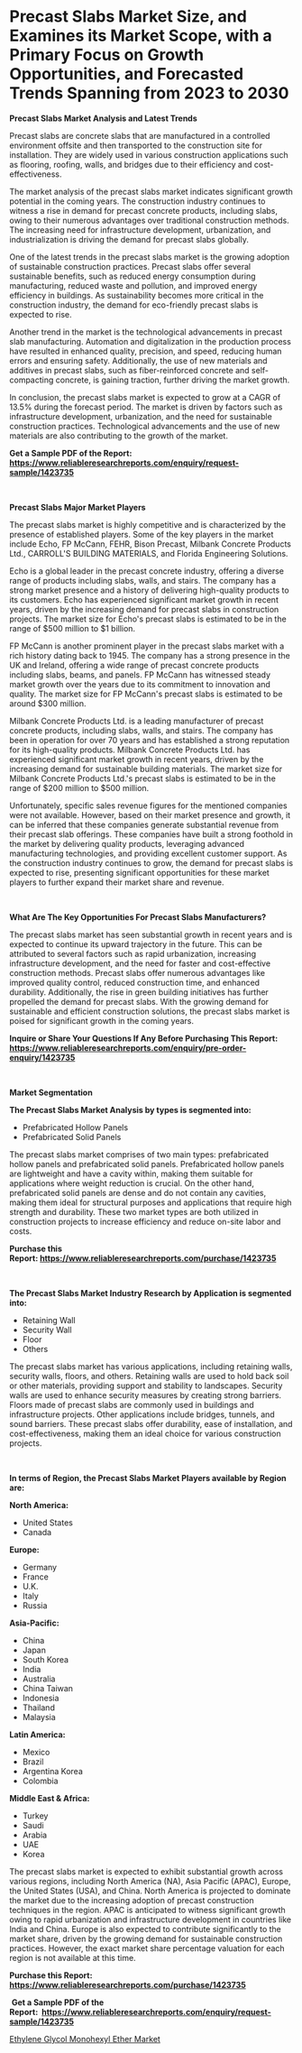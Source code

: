<p><h1>Precast Slabs Market Size, and Examines its Market Scope, with a Primary Focus on Growth Opportunities, and Forecasted Trends Spanning from 2023 to 2030</h1></p><p><strong>Precast Slabs Market Analysis and Latest Trends</strong></p>
<p><p>Precast slabs are concrete slabs that are manufactured in a controlled environment offsite and then transported to the construction site for installation. They are widely used in various construction applications such as flooring, roofing, walls, and bridges due to their efficiency and cost-effectiveness.</p><p>The market analysis of the precast slabs market indicates significant growth potential in the coming years. The construction industry continues to witness a rise in demand for precast concrete products, including slabs, owing to their numerous advantages over traditional construction methods. The increasing need for infrastructure development, urbanization, and industrialization is driving the demand for precast slabs globally.</p><p>One of the latest trends in the precast slabs market is the growing adoption of sustainable construction practices. Precast slabs offer several sustainable benefits, such as reduced energy consumption during manufacturing, reduced waste and pollution, and improved energy efficiency in buildings. As sustainability becomes more critical in the construction industry, the demand for eco-friendly precast slabs is expected to rise.</p><p>Another trend in the market is the technological advancements in precast slab manufacturing. Automation and digitalization in the production process have resulted in enhanced quality, precision, and speed, reducing human errors and ensuring safety. Additionally, the use of new materials and additives in precast slabs, such as fiber-reinforced concrete and self-compacting concrete, is gaining traction, further driving the market growth.</p><p>In conclusion, the precast slabs market is expected to grow at a CAGR of 13.5% during the forecast period. The market is driven by factors such as infrastructure development, urbanization, and the need for sustainable construction practices. Technological advancements and the use of new materials are also contributing to the growth of the market.</p></p>
<p><strong>Get a Sample PDF of the Report:&nbsp; <a href="https://www.reliableresearchreports.com/enquiry/request-sample/1423735">https://www.reliableresearchreports.com/enquiry/request-sample/1423735</a></strong></p>
<p>&nbsp;</p>
<p><strong>Precast Slabs Major Market Players</strong></p>
<p><p>The precast slabs market is highly competitive and is characterized by the presence of established players. Some of the key players in the market include Echo, FP McCann, FEHR, Bison Precast, Milbank Concrete Products Ltd., CARROLL'S BUILDING MATERIALS, and Florida Engineering Solutions.</p><p>Echo is a global leader in the precast concrete industry, offering a diverse range of products including slabs, walls, and stairs. The company has a strong market presence and a history of delivering high-quality products to its customers. Echo has experienced significant market growth in recent years, driven by the increasing demand for precast slabs in construction projects. The market size for Echo's precast slabs is estimated to be in the range of $500 million to $1 billion.</p><p>FP McCann is another prominent player in the precast slabs market with a rich history dating back to 1945. The company has a strong presence in the UK and Ireland, offering a wide range of precast concrete products including slabs, beams, and panels. FP McCann has witnessed steady market growth over the years due to its commitment to innovation and quality. The market size for FP McCann's precast slabs is estimated to be around $300 million.</p><p>Milbank Concrete Products Ltd. is a leading manufacturer of precast concrete products, including slabs, walls, and stairs. The company has been in operation for over 70 years and has established a strong reputation for its high-quality products. Milbank Concrete Products Ltd. has experienced significant market growth in recent years, driven by the increasing demand for sustainable building materials. The market size for Milbank Concrete Products Ltd.'s precast slabs is estimated to be in the range of $200 million to $500 million.</p><p>Unfortunately, specific sales revenue figures for the mentioned companies were not available. However, based on their market presence and growth, it can be inferred that these companies generate substantial revenue from their precast slab offerings. These companies have built a strong foothold in the market by delivering quality products, leveraging advanced manufacturing technologies, and providing excellent customer support. As the construction industry continues to grow, the demand for precast slabs is expected to rise, presenting significant opportunities for these market players to further expand their market share and revenue.</p></p>
<p>&nbsp;</p>
<p><strong>What Are The Key Opportunities For Precast Slabs Manufacturers?</strong></p>
<p><p>The precast slabs market has seen substantial growth in recent years and is expected to continue its upward trajectory in the future. This can be attributed to several factors such as rapid urbanization, increasing infrastructure development, and the need for faster and cost-effective construction methods. Precast slabs offer numerous advantages like improved quality control, reduced construction time, and enhanced durability. Additionally, the rise in green building initiatives has further propelled the demand for precast slabs. With the growing demand for sustainable and efficient construction solutions, the precast slabs market is poised for significant growth in the coming years.</p></p>
<p><strong>Inquire or Share Your Questions If Any Before Purchasing This Report: <a href="https://www.reliableresearchreports.com/enquiry/pre-order-enquiry/1423735">https://www.reliableresearchreports.com/enquiry/pre-order-enquiry/1423735</a></strong></p>
<p>&nbsp;</p>
<p><strong>Market Segmentation</strong></p>
<p><strong>The Precast Slabs Market Analysis by types is segmented into:</strong></p>
<p><ul><li>Prefabricated Hollow Panels</li><li>Prefabricated Solid Panels</li></ul></p>
<p><p>The precast slabs market comprises of two main types: prefabricated hollow panels and prefabricated solid panels. Prefabricated hollow panels are lightweight and have a cavity within, making them suitable for applications where weight reduction is crucial. On the other hand, prefabricated solid panels are dense and do not contain any cavities, making them ideal for structural purposes and applications that require high strength and durability. These two market types are both utilized in construction projects to increase efficiency and reduce on-site labor and costs.</p></p>
<p><strong>Purchase this Report:&nbsp;<a href="https://www.reliableresearchreports.com/purchase/1423735">https://www.reliableresearchreports.com/purchase/1423735</a></strong></p>
<p>&nbsp;</p>
<p><strong>The Precast Slabs Market Industry Research by Application is segmented into:</strong></p>
<p><ul><li>Retaining Wall</li><li>Security Wall</li><li>Floor</li><li>Others</li></ul></p>
<p><p>The precast slabs market has various applications, including retaining walls, security walls, floors, and others. Retaining walls are used to hold back soil or other materials, providing support and stability to landscapes. Security walls are used to enhance security measures by creating strong barriers. Floors made of precast slabs are commonly used in buildings and infrastructure projects. Other applications include bridges, tunnels, and sound barriers. These precast slabs offer durability, ease of installation, and cost-effectiveness, making them an ideal choice for various construction projects.</p></p>
<p>&nbsp;</p>
<p><strong>In terms of Region, the Precast Slabs Market Players available by Region are:</strong></p>
<p>
    <p> <strong> North America: </strong>
        <ul>
            <li>United States</li>
            <li>Canada</li>
        </ul>
        </p> 
    <p> <strong> Europe: </strong>
        <ul>
            <li>Germany</li>
            <li>France</li>
            <li>U.K.</li>
            <li>Italy</li>
            <li>Russia</li>
        </ul>
        </p> 
    <p> <strong> Asia-Pacific: </strong>
        <ul>
            <li>China</li>
            <li>Japan</li>
            <li>South Korea</li>
            <li>India</li>
            <li>Australia</li>
            <li>China Taiwan</li>
            <li>Indonesia</li>
            <li>Thailand</li>
            <li>Malaysia</li>
        </ul>
        </p> 
    <p> <strong> Latin America: </strong>
        <ul>
            <li>Mexico</li>
            <li>Brazil</li>
            <li>Argentina Korea</li>
            <li>Colombia</li>
        </ul>
        </p> 
    <p> <strong> Middle East & Africa: </strong>
        <ul>
            <li>Turkey</li>
            <li>Saudi</li>
            <li>Arabia</li>
            <li>UAE</li>
            <li>Korea</li>
        </ul>
    </p>
    </p>
<p><p>The precast slabs market is expected to exhibit substantial growth across various regions, including North America (NA), Asia Pacific (APAC), Europe, the United States (USA), and China. North America is projected to dominate the market due to the increasing adoption of precast construction techniques in the region. APAC is anticipated to witness significant growth owing to rapid urbanization and infrastructure development in countries like India and China. Europe is also expected to contribute significantly to the market share, driven by the growing demand for sustainable construction practices. However, the exact market share percentage valuation for each region is not available at this time.</p></p>
<p><strong>Purchase this Report: <a href="https://www.reliableresearchreports.com/purchase/1423735">https://www.reliableresearchreports.com/purchase/1423735</a></strong></p>
<p>&nbsp;<strong>Get a Sample PDF of the Report:&nbsp;&nbsp;<a href="https://www.reliableresearchreports.com/enquiry/request-sample/1423735">https://www.reliableresearchreports.com/enquiry/request-sample/1423735</a></strong></p>
<p><strong></strong></p>
<p><p><a href="https://github.com/PeterParrish5/Market-Research-Report-List-2/blob/main/ethylene-glycol-monohexyl-ether-market.md">Ethylene Glycol Monohexyl Ether Market</a></p></p>